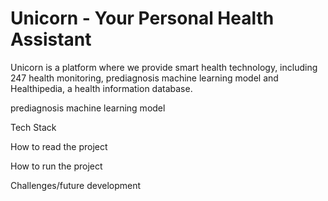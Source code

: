 # Unicorn - Your Personal Health Assistant


Unicorn is a platform where we provide smart health technology, including 247 health monitoring, prediagnosis machine learning model and Healthipedia, a health information database.

prediagnosis machine learning model


Tech Stack


How to read the project


How to run the project


Challenges/future development
